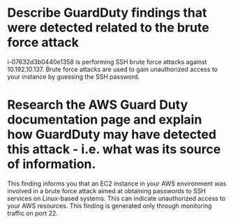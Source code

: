 # Describe GuardDuty findings that were detected related to the brute force attack
i-07632d3b0440e1358 is performing SSH brute force attacks against 10.192.10.137. Brute force attacks are used to gain unauthorized access to your instance by guessing the SSH password.

# Research the AWS Guard Duty documentation page and explain how GuardDuty may have detected this attack - i.e. what was its source of information.
This finding informs you that an EC2 instance in your AWS environment was involved in a brute force attack aimed at obtaining passwords to SSH services on Linux-based systems. This can indicate unauthorized access to your AWS resources.
This finding is generated only through monitoring traffic on port 22.